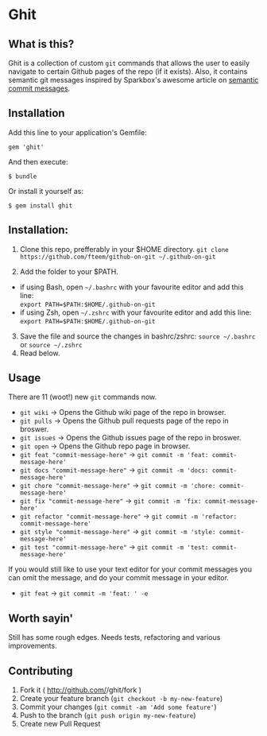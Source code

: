Ghit
=============

## What is this?

Ghit is a collection of custom ```git``` commands that allows the user to easily navigate to
certain Github pages of the repo (if it exists). Also, it contains semantic git messages inspired by Sparkbox's awesome article on [semantic commit messages](http://seesparkbox.com/foundry/semantic_commit_messages).

## Installation

Add this line to your application's Gemfile:

    gem 'ghit'

And then execute:

    $ bundle

Or install it yourself as:

    $ gem install ghit

## Installation:

1. Clone this repo, prefferably in your $HOME directory.
``` git clone https://github.com/fteem/github-on-git ~/.github-on-git ```

2. Add the folder to your $PATH.
  * if using Bash, open ```~/.bashrc``` with your favourite editor and add this line: <br/> ``` export PATH=$PATH:$HOME/.github-on-git ```
  * if using Zsh, open ```~/.zshrc``` with your favourite editor and add this line: <br/>  ``` export PATH=$PATH:$HOME/.github-on-git ```

3. Save the file and source the changes in bashrc/zshrc: ```source ~/.bashrc``` or ```source ~/.zshrc```
4. Read below.

## Usage

There are 11 (woot!) new ```git``` commands now.

* ```git wiki```    -> Opens the Github wiki page of the repo in browser.
* ```git pulls```   -> Opens the Github pull requests page of the repo in broswer.
* ```git issues```  -> Opens the Github issues page of the repo in broswer.
* ```git open```    -> Opens the Github repo page in browser.
* ```git feat "commit-message-here"``` -> ```git commit -m 'feat: commit-message-here'```
* ```git docs "commit-message-here"``` -> ```git commit -m 'docs: commit-message-here'```
* ```git chore "commit-message-here"``` -> ```git commit -m 'chore: commit-message-here'```
* ```git fix "commit-message-here"``` -> ```git commit -m 'fix: commit-message-here'```
* ```git refactor "commit-message-here"``` -> ```git commit -m 'refactor: commit-message-here'```
* ```git style "commit-message-here"``` -> ```git commit -m 'style: commit-message-here'```
* ```git test "commit-message-here"``` -> ```git commit -m 'test: commit-message-here'```

If you would still like to use your text editor for your commit messages
you can omit the message, and do your commit message in your editor.

* ```git feat``` -> ```git commit -m 'feat: ' -e```


## Worth sayin'
Still has some rough edges. Needs tests, refactoring and various improvements.

## Contributing

1. Fork it ( http://github.com/<my-github-username>/ghit/fork )
2. Create your feature branch (`git checkout -b my-new-feature`)
3. Commit your changes (`git commit -am 'Add some feature'`)
4. Push to the branch (`git push origin my-new-feature`)
5. Create new Pull Request
